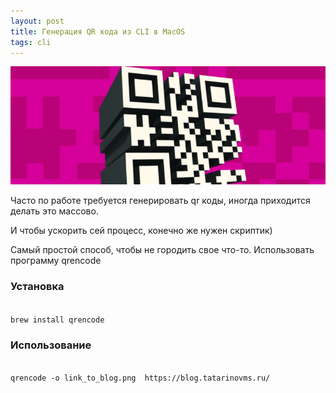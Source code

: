 ```yaml
---
layout: post
title: Генерация QR кода из CLI в MacOS
tags: cli
---
```

![](https://raw.githubusercontent.com/tatarinovms/tatarinovms.github.io/master/images/posts/qr/logo.png)

Часто по работе требуется генерировать qr коды, иногда приходится делать это массово. 

И чтобы ускорить сей процесс, конечно же нужен скриптик)

Самый простой способ, чтобы не городить свое что-то. Использовать программу qrencode 

### Установка

<code>
brew install qrencode
</code>

### Использование 

<code>
qrencode -o link_to_blog.png  https://blog.tatarinovms.ru/
</code>